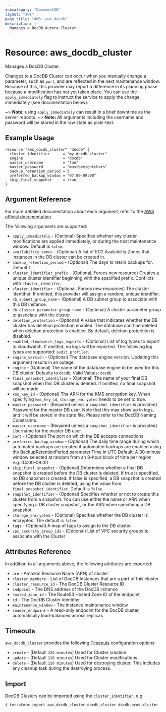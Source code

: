 ```yaml
---
subcategory: "DocumentDB"
layout: "aws"
page_title: "AWS: aws_docdb"
description: |-
  Manages a DocDB Aurora Cluster
---
```


# Resource: aws_docdb_cluster

Manages a DocDB Cluster.

Changes to a DocDB Cluster can occur when you manually change a
parameter, such as `port`, and are reflected in the next maintenance
window. Because of this, this provider may report a difference in its planning
phase because a modification has not yet taken place. You can use the
`apply_immediately` flag to instruct the service to apply the change immediately
(see documentation below).

~> **Note:** using `apply_immediately` can result in a brief downtime as the server reboots.
~> **Note:** All arguments including the username and password will be stored in the raw state as plain-text.

## Example Usage

```hcl
resource "aws_docdb_cluster" "docdb" {
  cluster_identifier      = "my-docdb-cluster"
  engine                  = "docdb"
  master_username         = "foo"
  master_password         = "mustbeeightchars"
  backup_retention_period = 5
  preferred_backup_window = "07:00-09:00"
  skip_final_snapshot     = true
}
```

## Argument Reference

For more detailed documentation about each argument, refer to
the [AWS official documentation](https://docs.aws.amazon.com/cli/latest/reference/docdb/create-db-cluster.html).

The following arguments are supported:

* `apply_immediately` - (Optional) Specifies whether any cluster modifications
     are applied immediately, or during the next maintenance window. Default is
     `false`.
* `availability_zones` - (Optional) A list of EC2 Availability Zones that
  instances in the DB cluster can be created in.
* `backup_retention_period` - (Optional) The days to retain backups for. Default `1`
* `cluster_identifier_prefix` - (Optional, Forces new resource) Creates a unique cluster identifier beginning with the specified prefix. Conflicts with `cluster_identifer`.
* `cluster_identifier` - (Optional, Forces new resources) The cluster identifier. If omitted, this provider will assign a random, unique identifier.
* `db_subnet_group_name` - (Optional) A DB subnet group to associate with this DB instance.
* `db_cluster_parameter_group_name` - (Optional) A cluster parameter group to associate with the cluster.
* `deletion_protection` - (Optional) A value that indicates whether the DB cluster has deletion protection enabled. The database can't be deleted when deletion protection is enabled. By default, deletion protection is disabled.
* `enabled_cloudwatch_logs_exports` - (Optional) List of log types to export to cloudwatch. If omitted, no logs will be exported.
   The following log types are supported: `audit`, `profiler`.
* `engine_version` - (Optional) The database engine version. Updating this argument results in an outage.
* `engine` - (Optional) The name of the database engine to be used for this DB cluster. Defaults to `docdb`. Valid Values: `docdb`
* `final_snapshot_identifier` - (Optional) The name of your final DB snapshot
    when this DB cluster is deleted. If omitted, no final snapshot will be
    made.
* `kms_key_id` - (Optional) The ARN for the KMS encryption key. When specifying `kms_key_id`, `storage_encrypted` needs to be set to true.
* `master_password` - (Required unless a `snapshot_identifier` is provided) Password for the master DB user. Note that this may
    show up in logs, and it will be stored in the state file. Please refer to the DocDB Naming Constraints.
* `master_username` - (Required unless a `snapshot_identifier` is provided) Username for the master DB user.
* `port` - (Optional) The port on which the DB accepts connections
* `preferred_backup_window` - (Optional) The daily time range during which automated backups are created if automated backups are enabled using the BackupRetentionPeriod parameter.Time in UTC
Default: A 30-minute window selected at random from an 8-hour block of time per region. e.g. 04:00-09:00
* `skip_final_snapshot` - (Optional) Determines whether a final DB snapshot is created before the DB cluster is deleted. If true is specified, no DB snapshot is created. If false is specified, a DB snapshot is created before the DB cluster is deleted, using the value from `final_snapshot_identifier`. Default is `false`.
* `snapshot_identifier` - (Optional) Specifies whether or not to create this cluster from a snapshot. You can use either the name or ARN when specifying a DB cluster snapshot, or the ARN when specifying a DB snapshot.
* `storage_encrypted` - (Optional) Specifies whether the DB cluster is encrypted. The default is `false`.
* `tags` - (Optional) A map of tags to assign to the DB cluster.
* `vpc_security_group_ids` - (Optional) List of VPC security groups to associate
  with the Cluster

## Attributes Reference

In addition to all arguments above, the following attributes are exported:

* `arn` - Amazon Resource Name (ARN) of cluster
* `cluster_members` – List of DocDB Instances that are a part of this cluster
* `cluster_resource_id` - The DocDB Cluster Resource ID
* `endpoint` - The DNS address of the DocDB instance
* `hosted_zone_id` - The Route53 Hosted Zone ID of the endpoint
* `id` - The DocDB Cluster Identifier
* `maintenance_window` - The instance maintenance window
* `reader_endpoint` - A read-only endpoint for the DocDB cluster, automatically load-balanced across replicas

## Timeouts

`aws_docdb_cluster` provides the following
[Timeouts](/docs/configuration/resources.html#timeouts) configuration options:

- `create` - (Default `120 minutes`) Used for Cluster creation
- `update` - (Default `120 minutes`) Used for Cluster modifications
- `delete` - (Default `120 minutes`) Used for destroying cluster. This includes
any cleanup task during the destroying process.

## Import

DocDB Clusters can be imported using the `cluster_identifier`, e.g.

```
$ terraform import aws_docdb_cluster.docdb_cluster docdb-prod-cluster
```
